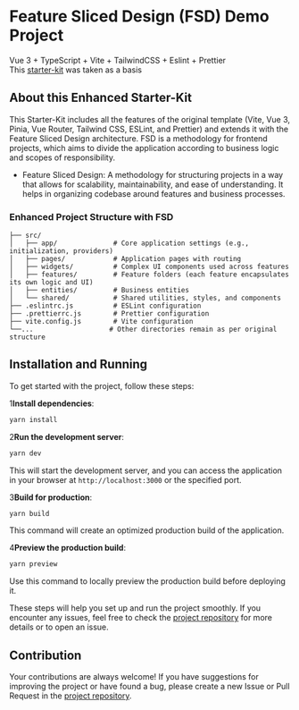 # Feature Sliced Design (FSD) Demo Project
Vue 3 + TypeScript + Vite + TailwindCSS + Eslint + Prettier  
This [starter-kit](https://github.com/Suppolyar/starter-kit-vue-ts-tailwindcss-fsd) was taken as a basis
## About this Enhanced Starter-Kit
This Starter-Kit includes all the features of the original template (Vite, Vue 3, Pinia, Vue Router, Tailwind CSS, ESLint, and Prettier) and extends it with the Feature Sliced Design architecture. FSD is a methodology for frontend projects, which aims to divide the application according to business logic and scopes of responsibility.

- Feature Sliced Design: A methodology for structuring projects in a way that allows for scalability, maintainability, and ease of understanding. It helps in organizing codebase around features and business processes.

### Enhanced Project Structure with FSD

```
├── src/
│   ├── app/              # Core application settings (e.g., initialization, providers)
│   ├── pages/            # Application pages with routing
│   ├── widgets/          # Complex UI components used across features        
│   ├── features/         # Feature folders (each feature encapsulates its own logic and UI)
│   ├── entities/         # Business entities
│   └── shared/           # Shared utilities, styles, and components   
├── .eslintrc.js          # ESLint configuration
├── .prettierrc.js        # Prettier configuration
├── vite.config.js        # Vite configuration
└──...                   # Other directories remain as per original structure
```

## Installation and Running

To get started with the project, follow these steps:

1**Install dependencies**:
   ```bash
   yarn install
   ```

2**Run the development server**:
   ```bash
   yarn dev
   ```
   This will start the development server, and you can access the application in your browser at `http://localhost:3000` or the specified port.

3**Build for production**:
   ```bash
   yarn build
   ```
   This command will create an optimized production build of the application.

4**Preview the production build**:
   ```bash
   yarn preview
   ```
   Use this command to locally preview the production build before deploying it.

These steps will help you set up and run the project smoothly. If you encounter any issues, feel free to check the [project repository](https://github.com/Suppolyar/my-enhanced-template) for more details or to open an issue.

## Contribution
Your contributions are always welcome! If you have suggestions for improving the project or have found a bug, please create a new Issue or Pull Request in the [project repository](https://github.com/Suppolyar/my-enhanced-template).
